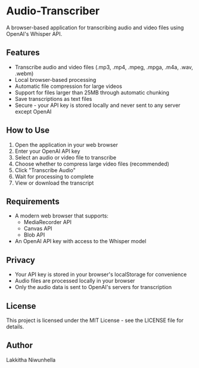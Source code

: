 # Audio-Transcriber

A browser-based application for transcribing audio and video files using OpenAI's Whisper API.

## Features

- Transcribe audio and video files (.mp3, .mp4, .mpeg, .mpga, .m4a, .wav, .webm)
- Local browser-based processing
- Automatic file compression for large videos
- Support for files larger than 25MB through automatic chunking
- Save transcriptions as text files
- Secure - your API key is stored locally and never sent to any server except OpenAI

## How to Use

1. Open the application in your web browser
2. Enter your OpenAI API key
3. Select an audio or video file to transcribe
4. Choose whether to compress large video files (recommended)
5. Click "Transcribe Audio"
6. Wait for processing to complete
7. View or download the transcript

## Requirements

- A modern web browser that supports:
  - MediaRecorder API
  - Canvas API
  - Blob API
- An OpenAI API key with access to the Whisper model

## Privacy

- Your API key is stored in your browser's localStorage for convenience
- Audio files are processed locally in your browser
- Only the audio data is sent to OpenAI's servers for transcription

## License

This project is licensed under the MIT License - see the LICENSE file for details.

## Author

Lakkitha Niwunhella
